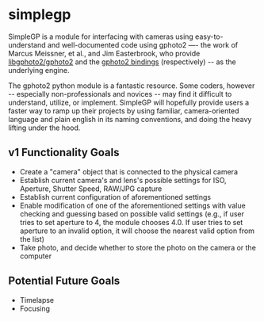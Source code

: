 # simplegp

SimpleGP is a module for interfacing with cameras using easy-to-understand and well-documented code using gphoto2 —- the work of Marcus Meissner, et al., and Jim Easterbrook, who provide [libgphoto2/gphoto2](http://gphoto.org/) and the [gphoto2 bindings](https://github.com/jim-easterbrook/python-gphoto2) (respectively) -- as the underlying engine.

The gphoto2 python module is a fantastic resource. Some coders, however -- especially non-professionals and novices -- may find it difficult to understand, utilize, or implement. SimpleGP will hopefully provide users a faster way to ramp up their projects by using familiar, camera-oriented language and plain english in its naming conventions, and doing the heavy lifting under the hood.

## v1 Functionality Goals
- Create a "camera" object that is connected to the physical camera
- Establish current camera's and lens's possible settings for ISO, Aperture, Shutter Speed, RAW/JPG capture
- Establish current configuration of aforementioned settings
- Enable modification of one of the aforementioned settings with value checking and guessing based on possible valid settings (e.g., if user tries to set aperture to 4, the module chooses 4.0. If user tries to set aperture to an invalid option, it will choose the nearest valid option from the list)
- Take photo, and decide whether to store the photo on the camera or the computer

## Potential Future Goals
- Timelapse
- Focusing
